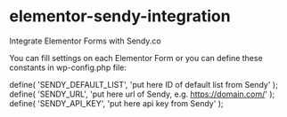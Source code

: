# elementor-sendy-integration
Integrate Elementor Forms with Sendy.co

You can fill settings on each Elementor Form or you can define these constants in wp-config.php file:

define( 'SENDY_DEFAULT_LIST', 'put here ID of default list from Sendy' );
define( 'SENDY_URL', 'put here url of Sendy, e.g. https://domain.com/' );
define( 'SENDY_API_KEY', 'put here api key from Sendy' );
